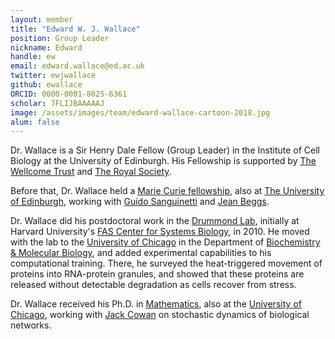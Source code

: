 ```yaml
---
layout: member
title: "Edward W. J. Wallace"
position: Group Leader
nickname: Edward
handle: ew
email: edward.wallace@ed.ac.uk
twitter: ewjwallace
github: ewallace
ORCID: 0000-0001-8025-6361
scholar: 7FLIJBAAAAAJ
image: /assets/images/team/edward-wallace-cartoon-2018.jpg
alum: false
---
```


Dr. Wallace is a Sir Henry Dale Fellow (Group Leader) in the Institute of Cell Biology at the University of Edinburgh. His Fellowship is supported by [The Wellcome Trust](https://wellcome.ac.uk) and [The Royal Society](https://royalsociety.org).

Before that, Dr. Wallace held a [Marie Curie fellowship](http://ec.europa.eu/research/mariecurieactions/), also at [The University of Edinburgh](http://www.ed.ac.uk/home), working with [Guido Sanguinetti](http://homepages.inf.ed.ac.uk/gsanguin/) and [Jean Beggs](http://beggs.bio.ed.ac.uk/).

Dr. Wallace did his postdoctoral work in the [Drummond Lab](http://drummondlab.org), initially at Harvard University's [FAS Center for Systems Biology](http://sysbio.harvard.edu/home), in 2010. He moved with the lab to the [University of Chicago] in the Department of [Biochemistry & Molecular Biology], and added experimental capabilities to his computational training. There, he surveyed the heat-triggered movement of proteins into RNA-protein granules, and showed that these proteins are released without detectable degradation as cells recover from stress.

Dr. Wallace received his Ph.D. in [Mathematics](UCMath), also at the [University of Chicago], working with [Jack Cowan](http://neuroscience.uchicago.edu/?p=neuro/profile&id=63) on stochastic dynamics of biological networks. 

[Biochemistry & Molecular Biology]: http://bmb.uchospitals.edu
[UCMath]: http://math.uchicago.edu/
[University of Chicago]: http://www.uchicago.edu

 


